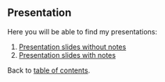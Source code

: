 ## Presentation
Here you will be able to find my presentations:
1. [Presentation slides without notes](Bellabeat_Analysis_Report.pdf)
2. [Presentation slides with notes](Bellabeat_Analysis_Report_with_Notes.pdf)

Back to [table of contents](README.md#table-of-contents).
